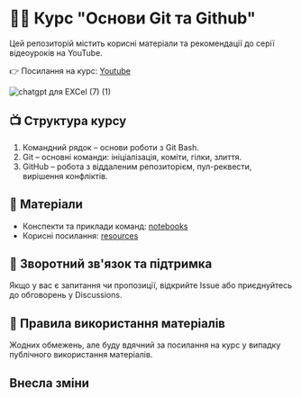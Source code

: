 # 🧑‍💻 Курс "Основи Git та Github"

Цей репозиторій містить корисні матеріали та рекомендації до серії відеоуроків на YouTube.

👉 Посилання на курс: [Youtube](https://youtu.be/9CnZihyYjjA)

![chatgpt для EXCel (7) (1)](https://github.com/user-attachments/assets/67c87610-c682-4088-bf8a-1e3f3748195c)

## 📺 Структура курсу
1. Командний рядок – основи роботи з Git Bash.
2. Git – основні команди: ініціалізація, коміти, гілки, злиття.
3. GitHub – робота з віддаленим репозиторієм, пул-реквести, вирішення конфліктів.

## 📂 Матеріали
- Конспекти та приклади команд: [notebooks](https://github.com/NickTimosh/git_course/tree/main/notebooks)
- Корисні посилання: [resources](https://github.com/NickTimosh/git_course/edit/main/resources/readme.md)
  
## 💬 Зворотний зв'язок та підтримка
Якщо у вас є запитання чи пропозиції, відкрийте Issue або приєднуйтесь до обговорень у Discussions.

## 📜 Правила використання матеріалів
Жодних обмежень, але буду вдячний за посилання на курс у випадку публічного використання матеріалів.

## Внесла зміни
